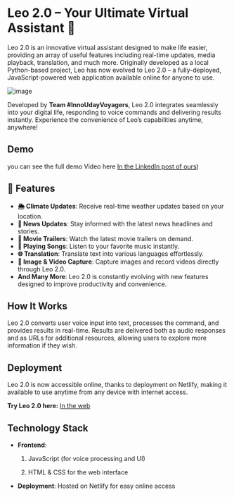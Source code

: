 

# Leo 2.0 – Your Ultimate Virtual Assistant 🤖

Leo 2.0 is an innovative virtual assistant designed to make life easier, providing an array of useful features including real-time updates, media playback, translation, and much more. Originally developed as a local Python-based project, Leo has now evolved to Leo 2.0 – a fully-deployed, JavaScript-powered web application available online for anyone to use.

![image](https://github.com/user-attachments/assets/eed681e5-73de-4276-af1b-cc54698428e9)

Developed by **Team #InnoUdayVoyagers**, Leo 2.0 integrates seamlessly into your digital life, responding to voice commands and delivering results instantly. Experience the convenience of Leo’s capabilities anytime, anywhere!

 ## Demo
 you can see the full demo Video here
[In the LinkedIn post of ours]([https://www.linkedin.com/feed/update/urn:li:activity:7217188718502166530/))
## 🚀 Features

- **🌦️ Climate Updates**: Receive real-time weather updates based on your location.
- **📰 News Updates**: Stay informed with the latest news headlines and stories.
- **🎥 Movie Trailers**: Watch the latest movie trailers on demand.
- **🎵 Playing Songs**: Listen to your favorite music instantly.
- **🌐 Translation**: Translate text into various languages effortlessly.
- **📸 Image & Video Capture**: Capture images and record videos directly through Leo 2.0.
- **And Many More**: Leo 2.0 is constantly evolving with new features designed to improve productivity and convenience.

## How It Works

Leo 2.0 converts user voice input into text, processes the command, and provides results in real-time. Results are delivered both as audio responses and as URLs for additional resources, allowing users to explore more information if they wish.

## Deployment

Leo 2.0 is now accessible online, thanks to deployment on Netlify, making it available to use anytime from any device with internet access.

**Try Leo 2.0 here:** [In the web]([https://lnkd.in/g6qEdWQs](https://chatbot-saketh07.netlify.app/))

## Technology Stack

- **Frontend**:
   
   1. JavaScript (for voice processing and UI)

   2. HTML & CSS for the web interface
  
- **Deployment**: Hosted on Netlify for easy online access





